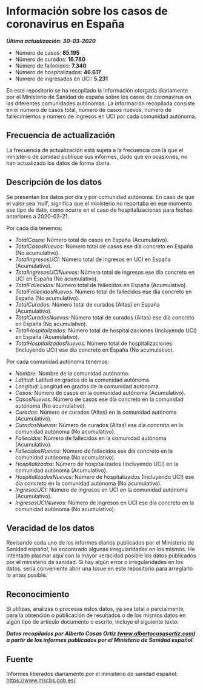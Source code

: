 # Información sobre los casos de coronavirus en España

**_Última actualización: 30-03-2020_**

* Número de casos: **85.195**
* Número de curados: **16.780**
* Número de fallecidos: **7.340**
* Número de hospitalizados: **46.617**
* Número de ingresados en UCI: **5.231**

En este repositorio se ha recopilado la información otorgada diariamente por el Ministerio de Sanidad de españa sobre los casos de coronavirus en las diferentes comunidades autónomas. La información recopilada consiste en el número de casos total, número de casos nuevos, número de fallecimientos y número de ingresos en UCI por cada comunidad autónoma.

## Frecuencia de actualización

La frecuencia de actualización está sujeta a la frecuencia con la que el ministerio de sanidad publique sus informes, dado que en ocasiones, no han actualizado los datos de forma diaria.

## Descripción de los datos

Se presentan los datos por día y por comunidad autónoma. En caso de que el valor sea 'null', significa que el ministerio no reportaba en ese momento ese tipo de dato, como ocurre en el caso de hospitalizaciones para fechas anteriores a 2020-03-21.

Por cada día tenemos:
 * _TotalCasos:_ Número total de casos en España (Acumulativo).
 * _TotalCasosNuevos:_ Número total de casos ese día concreto en España (No acumulativo).
 * _TotalIngresosUCI:_ Número total de ingresos en UCI en España (Acumulativo).
 * _TotalIngresosUCINuevos:_ Número total de ingresos ese día concreto en UCI en España (No acumulativo).
 * _TotalFallecidos:_ Número total de fallecidos en España (Acumulativo).
 * _TotalFallecidosNuevos:_ Número total de fallecidos ese día concreto en España (No acumulativo).
 * _TotalCurados:_ Número total de curados (Altas) en España (Acumulativo).
 * _TotalCuradosNuevos:_ Número total de curados (Altas) ese día concreto en España (No acumulativo).
 * _TotalHospitalizados:_ Número total de hospitalizaciones (Incluyendo UCI) en España (Acumulativo).
 * _TotalHospitalizadosNuevos:_ Número total de hospitalizaciones (Incluyendo UCI) ese día concreto en España (No acumulativo).

Por cada comunidad autónoma tenemos:
 * _Nombre:_ Nombre de la comunidad autónoma.
 * _Latitud:_ Latitud en grados de la comunidad autónoma.
 * _Longitud:_ Longitud en grados de la comunidad autónoma.
 * _Casos:_ Número de casos en la comunidad autónoma (Acumulativo).
 * _CasosNuevos:_ Número de casos ese día concreto en la comunidad autónoma (No acumulativo).
 * _Curados:_ Número de curados (Altas) en la comunidad autónoma (Acumulativo).
 * _CuradosNuevos:_ Número de curados (Altas) ese día concreto en la comunidad autónoma (No acumulativo).
 * _Fallecidos:_ Número de fallecidos en la comunidad autónoma (Acumulativo).
 * _FallecidosNuevos:_ Número de fallecidos ese día concreto en la comunidad autónoma (No acumulativo).
 * _Hospitalizados:_ Número de hospitalizados (Incluyendo UCI) en la comunidad autónoma (Acumulativo).
 * _HospitalizadosNuevos:_ Número de hospitalizados (Incluyendo UCI) ese día concreto en la comunidad autónoma (No acumulativo).
 * _IngresosUCI:_ Número de ingresos en UCI en la comunidad autónoma (Acumulativo).
 * _IngresosUCINuevos:_ Número de ingresos en UCI ese día concreto en la comunidad autónoma (No acumulativo).

## Veracidad de los datos

Revisando cada uno de los informes diarios publicados por el Ministerio de Sanidad español, he encontrado algunas irregularidades en los mismos. He intentado plasmar aquí con la mayor veracidad posible los datos publicados por el ministerio de sanidad. Si hay algún error o irregularidades en los datos, sería conveniente abrir una Issue en este repositorio para arreglarlo lo antes posible.

## Reconocimiento

Si utilizas, analizas o procesas estos datos, ya sea total o parcialmente, para la obtención o publicación de resultados o de los mismos datos en algún tipo de artículo documento o escrito, incluye el siguiente texto:

***Datos recopilados por Alberto Casas Ortiz (www.albertocasasortiz.com) a partir de los informes publicados por el Ministerio de Sanidad español.***

## Fuente

Informes liberados diariamente por el ministerio de sanidad español: https://www.mscbs.gob.es/
